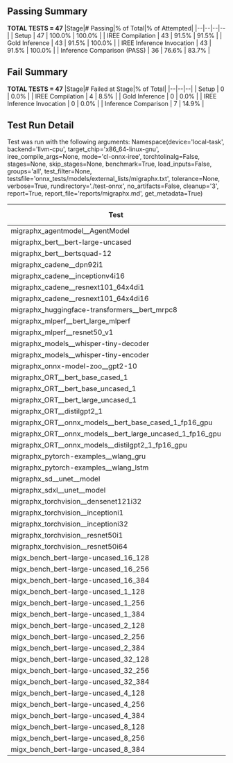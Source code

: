 ## Passing Summary

**TOTAL TESTS = 47**
|Stage|# Passing|% of Total|% of Attempted|
|--|--|--|--|
| Setup | 47 | 100.0% | 100.0% |
| IREE Compilation | 43 | 91.5% | 91.5% |
| Gold Inference | 43 | 91.5% | 100.0% |
| IREE Inference Invocation | 43 | 91.5% | 100.0% |
| Inference Comparison (PASS) | 36 | 76.6% | 83.7% |
## Fail Summary

**TOTAL TESTS = 47**
|Stage|# Failed at Stage|% of Total|
|--|--|--|
| Setup | 0 | 0.0% |
| IREE Compilation | 4 | 8.5% |
| Gold Inference | 0 | 0.0% |
| IREE Inference Invocation | 0 | 0.0% |
| Inference Comparison | 7 | 14.9% |
## Test Run Detail
Test was run with the following arguments:
Namespace(device='local-task', backend='llvm-cpu', target_chip='x86_64-linux-gnu', iree_compile_args=None, mode='cl-onnx-iree', torchtolinalg=False, stages=None, skip_stages=None, benchmark=True, load_inputs=False, groups='all', test_filter=None, testsfile='onnx_tests/models/external_lists/migraphx.txt', tolerance=None, verbose=True, rundirectory='./test-onnx', no_artifacts=False, cleanup='3', report=True, report_file='reports/migraphx.md', get_metadata=True)

| Test | Exit Status | Mean Benchmark Time (ms) | Notes |
|--|--|--|--|
| migraphx_agentmodel__AgentModel | compilation | None | |
| migraphx_bert__bert-large-uncased | PASS | 558.4920607507229 | |
| migraphx_bert__bertsquad-12 | PASS | 93.25601000870978 | |
| migraphx_cadene__dpn92i1 | PASS | 348.37569668889046 | |
| migraphx_cadene__inceptionv4i16 | PASS | 5484.3058089415235 | |
| migraphx_cadene__resnext101_64x4di1 | PASS | 573.7001430243254 | |
| migraphx_cadene__resnext101_64x4di16 | PASS | 5176.40749985973 | |
| migraphx_huggingface-transformers__bert_mrpc8 | PASS | 405.53852667411167 | |
| migraphx_mlperf__bert_large_mlperf | Numerics | 1738.8382516801357 | |
| migraphx_mlperf__resnet50_v1 | PASS | 94.56597357278777 | |
| migraphx_models__whisper-tiny-decoder | PASS | 32.660603353923015 | |
| migraphx_models__whisper-tiny-encoder | Numerics | 181.50322760144869 | |
| migraphx_onnx-model-zoo__gpt2-10 | compilation | None | |
| migraphx_ORT__bert_base_cased_1 | PASS | 88.42861512675881 | |
| migraphx_ORT__bert_base_uncased_1 | PASS | 85.1995682432538 | |
| migraphx_ORT__bert_large_uncased_1 | PASS | 269.51543862620986 | |
| migraphx_ORT__distilgpt2_1 | PASS | 33.65481272339821 | |
| migraphx_ORT__onnx_models__bert_base_cased_1_fp16_gpu | Numerics | 84.27578800668319 | |
| migraphx_ORT__onnx_models__bert_large_uncased_1_fp16_gpu | Numerics | 246.03781724969545 | |
| migraphx_ORT__onnx_models__distilgpt2_1_fp16_gpu | Numerics | 50.482093619230476 | |
| migraphx_pytorch-examples__wlang_gru | PASS | 87.7137535976039 | |
| migraphx_pytorch-examples__wlang_lstm | PASS | 47.891814494505525 | |
| migraphx_sd__unet__model | compilation | None | |
| migraphx_sdxl__unet__model | compilation | None | |
| migraphx_torchvision__densenet121i32 | PASS | 1557.430340598027 | |
| migraphx_torchvision__inceptioni1 | PASS | 295.9094184140364 | |
| migraphx_torchvision__inceptioni32 | PASS | 5435.830369591713 | |
| migraphx_torchvision__resnet50i1 | PASS | 85.77939821407199 | |
| migraphx_torchvision__resnet50i64 | PASS | 5282.4590392410755 | |
| migx_bench_bert-large-uncased_16_128 | PASS | 2653.2990634441376 | |
| migx_bench_bert-large-uncased_16_256 | PASS | 4125.632567952076 | |
| migx_bench_bert-large-uncased_16_384 | Numerics | 6253.610221048196 | |
| migx_bench_bert-large-uncased_1_128 | PASS | 177.17560846358538 | |
| migx_bench_bert-large-uncased_1_256 | PASS | 288.6713991562525 | |
| migx_bench_bert-large-uncased_1_384 | PASS | 393.4843639532725 | |
| migx_bench_bert-large-uncased_2_128 | PASS | 441.0320147871971 | |
| migx_bench_bert-large-uncased_2_256 | PASS | 609.7101097305615 | |
| migx_bench_bert-large-uncased_2_384 | PASS | 813.7400696674982 | |
| migx_bench_bert-large-uncased_32_128 | PASS | 5090.416384239991 | |
| migx_bench_bert-large-uncased_32_256 | PASS | 8847.920009245474 | |
| migx_bench_bert-large-uncased_32_384 | Numerics | 11651.953406631947 | |
| migx_bench_bert-large-uncased_4_128 | PASS | 716.4382971823215 | |
| migx_bench_bert-large-uncased_4_256 | PASS | 1209.4684864083924 | |
| migx_bench_bert-large-uncased_4_384 | PASS | 1644.076065470775 | |
| migx_bench_bert-large-uncased_8_128 | PASS | 1459.8132831354935 | |
| migx_bench_bert-large-uncased_8_256 | PASS | 2096.8997279802957 | |
| migx_bench_bert-large-uncased_8_384 | PASS | 2966.671511530876 | |
